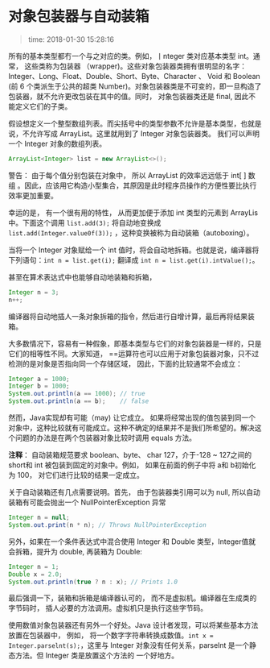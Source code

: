 # 对象包装器与自动装箱
>time: 2018-01-30 15:28:16  

所有的基本类型都冇一个与之对应的类。例如，丨nteger 类对应基本类型 int。通常， 这些类称为包装器 （wrapper)。这些对象包装器类拥有很明显的名字：Integer、Long、Float、Double、Short、Byte、Character 、 Void 和 Boolean (前 6 个类派生于公共的超类 Number)。对象包装器类是不可变的，即一旦构造了包装器，就不允许更改包装在其中的值。同时， 对象包装器类还是 final, 因此不能定义它们的子类。

假设想定义一个整型数组列表。而尖括号中的类型参数不允许是基本类型，也就是说，不允许写成 ArrayList<int>。这里就用到了 Integer 对象包装器类。 我们可以声明一个 Integer 对象的数组列表。

```java
ArrayList<Integer> list = new ArrayList<>();
```

警告： 由于每个值分别包装在对象中， 所以 ArrayList<lnteger> 的效率远远低于 int[ ] 数组
。因此，应该用它构造小型集合，其原因是此时程序员操作的方便性要比执行效率更加重要。

幸运的是， 有一个很有用的特性， 从而更加便于添加 int 类型的元素到 ArrayLis<Integer> 中。下面这个调用 `list.add(3);` 将自动地变换成 `list.add(Integer.value0f(3));` ，这种变换被称为自动装箱（autoboxing）。

当将一个 Integer 对象赋给一个 int 值时，将会自动地拆箱。也就是说，编译器将下列语句：`int n = list.get(i);` 翻译成 `int n = list.get(i).intValue();`。

甚至在算术表达式中也能够自动地装箱和拆箱，
```java
Integer n = 3;
n++;
```
编译器将自动地插人一条对象拆箱的指令，然后进行自增计算，最后再将结果装箱。

大多数情况下，容易有一种假象，即基本类型与它们的对象包装器是一样的，只是它们的相等性不同。大家知道， ==运算符也可以应用于对象包装器对象，只不过检测的是对象是否指向同一个存储区域， 因此，下面的比较通常不会成立：
```java
Integer a = 1000;
Integer b = 1000;
System.out.println(a == 1000); // true
System.out.println(a == b);    // false
```
然而，Java实现却有可能（may) 让它成立。 如果将经常出现的值包装到同一个对象中，这种比较就有可能成立。这种不确定的结果并不是我们所希望的。解决这个问题的办法是在两个包装器对象比较时调用 equals 方法。

**注释**： 自动装箱规范要求 boolean、byte、 char 127，介于-128 ~ 127之间的 short和 int 被包装到固定的对象中。例如， 如果在前面的例子中将 a和 b初始化为 100， 对它们进行比较的结果一定成立。

关于自动装箱还有几点需要说明。首先， 由于包装器类引用可以为 null, 所以自动装箱有可能会抛出一个 NullPointerException 异常
```java
Integer n = null;
System.out.print(n * n); // Throws NullPointerException
```

另外，如果在一个条件表达式中混合使用 Integer 和 Double 类型，Integer值就会拆箱，提升为 double, 再装箱为 Double:
```java
Integer n = 1;
Double x = 2.0;
System.out.println(true ? n : x); // Prints 1.0
```

最后强调一下，装箱和拆箱是编译器认可的， 而不是虚拟机。编译器在生成类的字节码时， 插人必要的方法调用。虚拟机只是执行这些字节码。

使用数值对象包装器还有另外一个好处。Java 设计者发现，可以将某些基本方法放置在包装器中， 例如， 将一个数字字符串转换成数值。`int x = Integer.parselnt(s);`，这里与 Integer 对象没有任何关系，parselnt 是一个静态方法。但 Integer 类是放置这个方法的
一个好地方。
